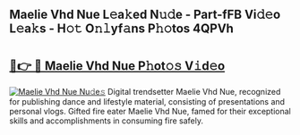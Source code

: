 ## Maelie Vhd Nue L𝚎a𝚔ed N𝚞𝚍e - Part-fFB Vi𝚍𝚎o L𝚎a𝚔s - H𝚘𝚝 O𝚗𝚕yf𝚊ns P𝚑𝚘tos 4QPVh

# <h2><a href="http://kff7wzg.oniu.top/?m=Maelie+Vhd+Nue">🔗👉 🔴 Maelie Vhd Nue P𝚑ot𝚘𝚜 V𝚒d𝚎o</a></h2>

[![Maelie Vhd Nue Nu𝚍e𝚜](https://i.imgur.com/0qMVB7G.gif)](http://kff7wzg.oniu.top/?m=Maelie+Vhd+Nue)
Digital trendsetter Maelie Vhd Nue, recognized for publishing dance and lifestyle material, consisting of presentations and personal vlogs. Gifted fire eater Maelie Vhd Nue, famed for their exceptional skills and accomplishments in consuming fire safely.  
